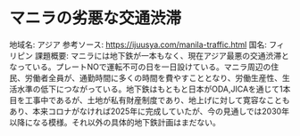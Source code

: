 # マニラの劣悪な交通渋滞

地域名: アジア
参考ソース: https://ijuusya.com/manila-traffic.html
国名: フィリピン
課題概要: マニラには地下鉄が一本もなく、現在アジア最悪の交通渋滞となっている。プレートNOで運転不可の日を一日設けている。マニラ周辺の住民、労働者全員が、通勤時間に多くの時間を費やすこととなり、労働生産性、生活水準の低下につながっている。地下鉄はもともと日本がODA,JICAを通じて1本目を工事中であるが、土地が私有財産制度であり、地上げに対して寛容なこともあり、本来コロナがなければ2025年に完成していたが、今の見通しでは2030年以降になる模様。それ以外の具体的地下鉄計画はまだない。